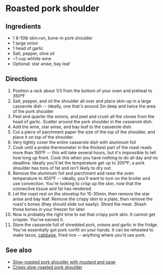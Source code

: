 # Roasted pork shoulder

## Ingredients
* 1 8-10lb skin=on, bone-in pork shoulder
* 1 large onion
* 1 head of garlic
* Salt, pepper, olive oil
* ~1 cup whhite wine
* Optional: star anise, bay leaf

## Directions
1. Position a rack about 1/3 from the bottom of your oven and preheat to 350ºF
2. Salt, pepper, and oil the shoulder all over and place skin-up in a large casserole dish -- ideally, one that's around 2in deep and twice the area of the pork shoulder
3. Peel and quarter the onions, and peel and crush all the cloves from the head of garlic. Scatter around the pork shoulder in the casserole dish.
4. Add the wine, star anise, and bay leaf to the casserole dish.
5. Cut a piece of parchment paper the size of the top of the shoulder, and place it on top of the shoulder.
6. Very tightly cover the entire casserole dish with aluminum foil
7. Cook until a probe thermometer in the thickest part of the roast reads more than 190ºF -- this will take several hours, but it's impossible to tell how long up front. Cook this when you have nothing to do all day and no deadline. Ideally you'll let the temperature get up to 200ºF; a pork shoulder has tons of fat and isn't likely to dry out.
8. Remove the aluminum foil and parchment and raise the oven temperature to 450ºF -- ideally, you'll want to turn on the broiler and use convection. You're looking to crisp up the skin, now that the connective tissue and fat has rendered.
9. Let the roast rest on the stovetop for 15-30min, then remove the star anise and bay leaf. Remove the crispy skin to a plate, then remove the roast's bones (they should slide out easily). Shred the meat. Shash those bones in your freezer for later.
10. Now is probably the right time to eat that crispy pork skin. It cannot get crispier. You've earned it.
11. Store the casserole full of shredded pork, onions and garlic in the fridge. You've essentially got pork confit on your hands. It can be reheated to make tacos, [cabbage](./cabbage-pork), fried rice -- anything where you'd use pork.

## See also
* [Slow-roasted pork shoulder with mustard and sage](./slow-roasted-pork-shoulder-mustard-sage)
* [Crispy slow-roasted pork shoulder](./crispy-slow-roasted-pork-shoulder)
